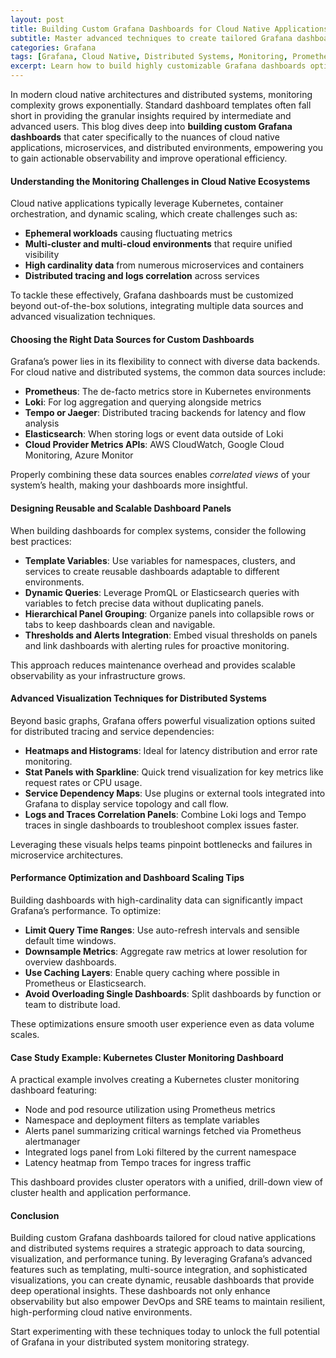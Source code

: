 ```yaml
---
layout: post
title: Building Custom Grafana Dashboards for Cloud Native Applications and Distributed Systems
subtitle: Master advanced techniques to create tailored Grafana dashboards for monitoring cloud native and distributed environments
categories: Grafana
tags: [Grafana, Cloud Native, Distributed Systems, Monitoring, Prometheus, Kubernetes, Observability, Metrics, Dashboards, DevOps]
excerpt: Learn how to build highly customizable Grafana dashboards optimized for cloud native applications and distributed systems to enhance observability and performance monitoring.
---
```

In modern cloud native architectures and distributed systems, monitoring complexity grows exponentially. Standard dashboard templates often fall short in providing the granular insights required by intermediate and advanced users. This blog dives deep into **building custom Grafana dashboards** that cater specifically to the nuances of cloud native applications, microservices, and distributed environments, empowering you to gain actionable observability and improve operational efficiency.

#### Understanding the Monitoring Challenges in Cloud Native Ecosystems

Cloud native applications typically leverage Kubernetes, container orchestration, and dynamic scaling, which create challenges such as:

- **Ephemeral workloads** causing fluctuating metrics  
- **Multi-cluster and multi-cloud environments** that require unified visibility  
- **High cardinality data** from numerous microservices and containers  
- **Distributed tracing and logs correlation** across services  

To tackle these effectively, Grafana dashboards must be customized beyond out-of-the-box solutions, integrating multiple data sources and advanced visualization techniques.

#### Choosing the Right Data Sources for Custom Dashboards

Grafana’s power lies in its flexibility to connect with diverse data backends. For cloud native and distributed systems, the common data sources include:

- **Prometheus**: The de-facto metrics store in Kubernetes environments  
- **Loki**: For log aggregation and querying alongside metrics  
- **Tempo or Jaeger**: Distributed tracing backends for latency and flow analysis  
- **Elasticsearch**: When storing logs or event data outside of Loki  
- **Cloud Provider Metrics APIs**: AWS CloudWatch, Google Cloud Monitoring, Azure Monitor  

Properly combining these data sources enables *correlated views* of your system’s health, making your dashboards more insightful.

#### Designing Reusable and Scalable Dashboard Panels

When building dashboards for complex systems, consider the following best practices:

- **Template Variables**: Use variables for namespaces, clusters, and services to create reusable dashboards adaptable to different environments.  
- **Dynamic Queries**: Leverage PromQL or Elasticsearch queries with variables to fetch precise data without duplicating panels.  
- **Hierarchical Panel Grouping**: Organize panels into collapsible rows or tabs to keep dashboards clean and navigable.  
- **Thresholds and Alerts Integration**: Embed visual thresholds on panels and link dashboards with alerting rules for proactive monitoring.  

This approach reduces maintenance overhead and provides scalable observability as your infrastructure grows.

#### Advanced Visualization Techniques for Distributed Systems

Beyond basic graphs, Grafana offers powerful visualization options suited for distributed tracing and service dependencies:

- **Heatmaps and Histograms**: Ideal for latency distribution and error rate monitoring.  
- **Stat Panels with Sparkline**: Quick trend visualization for key metrics like request rates or CPU usage.  
- **Service Dependency Maps**: Use plugins or external tools integrated into Grafana to display service topology and call flow.  
- **Logs and Traces Correlation Panels**: Combine Loki logs and Tempo traces in single dashboards to troubleshoot complex issues faster.  

Leveraging these visuals helps teams pinpoint bottlenecks and failures in microservice architectures.

#### Performance Optimization and Dashboard Scaling Tips

Building dashboards with high-cardinality data can significantly impact Grafana’s performance. To optimize:

- **Limit Query Time Ranges**: Use auto-refresh intervals and sensible default time windows.  
- **Downsample Metrics**: Aggregate raw metrics at lower resolution for overview dashboards.  
- **Use Caching Layers**: Enable query caching where possible in Prometheus or Elasticsearch.  
- **Avoid Overloading Single Dashboards**: Split dashboards by function or team to distribute load.  

These optimizations ensure smooth user experience even as data volume scales.

#### Case Study Example: Kubernetes Cluster Monitoring Dashboard

A practical example involves creating a Kubernetes cluster monitoring dashboard featuring:

- Node and pod resource utilization using Prometheus metrics  
- Namespace and deployment filters as template variables  
- Alerts panel summarizing critical warnings fetched via Prometheus alertmanager  
- Integrated logs panel from Loki filtered by the current namespace  
- Latency heatmap from Tempo traces for ingress traffic  

This dashboard provides cluster operators with a unified, drill-down view of cluster health and application performance.

#### Conclusion

Building custom Grafana dashboards tailored for cloud native applications and distributed systems requires a strategic approach to data sourcing, visualization, and performance tuning. By leveraging Grafana’s advanced features such as templating, multi-source integration, and sophisticated visualizations, you can create dynamic, reusable dashboards that provide deep operational insights. These dashboards not only enhance observability but also empower DevOps and SRE teams to maintain resilient, high-performing cloud native environments.

Start experimenting with these techniques today to unlock the full potential of Grafana in your distributed system monitoring strategy.
